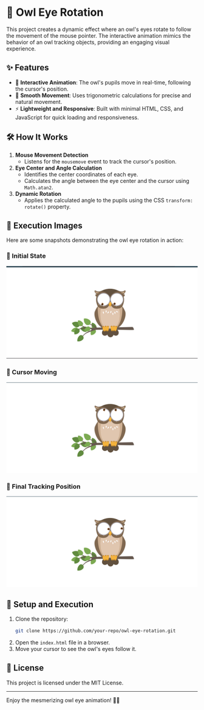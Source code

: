 # 🦉 Owl Eye Rotation

This project creates a dynamic effect where an owl's eyes rotate to follow the movement of the mouse pointer. The interactive animation mimics the behavior of an owl tracking objects, providing an engaging visual experience.

## ✨ Features
- 🎯 **Interactive Animation**: The owl's pupils move in real-time, following the cursor's position.
- 🎨 **Smooth Movement**: Uses trigonometric calculations for precise and natural movement.
- ⚡ **Lightweight and Responsive**: Built with minimal HTML, CSS, and JavaScript for quick loading and responsiveness.

## 🛠️ How It Works
1. **Mouse Movement Detection**
   - Listens for the `mousemove` event to track the cursor's position.
2. **Eye Center and Angle Calculation**
   - Identifies the center coordinates of each eye.
   - Calculates the angle between the eye center and the cursor using `Math.atan2`.
3. **Dynamic Rotation**
   - Applies the calculated angle to the pupils using the CSS `transform: rotate()` property.

## 📸 Execution Images
Here are some snapshots demonstrating the owl eye rotation in action:

### 🔹 Initial State
![Initial State](https://github.com/RonitGavali/OwlEyeRotation/blob/main/owl1.png)

### 🔹 Cursor Moving
![Cursor Moving](https://github.com/RonitGavali/OwlEyeRotation/blob/main/owl2.png)

### 🔹 Final Tracking Position
![Final Tracking Position](https://github.com/RonitGavali/OwlEyeRotation/blob/main/owl3.png)

## 📌 Setup and Execution
1. Clone the repository:
   ```sh
   git clone https://github.com/your-repo/owl-eye-rotation.git
   ```
2. Open the `index.html` file in a browser.
3. Move your cursor to see the owl's eyes follow it.

## 📜 License
This project is licensed under the MIT License.

---

Enjoy the mesmerizing owl eye animation! 🦉✨

